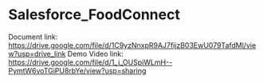 # Salesforce_FoodConnect
Document link: https://drive.google.com/file/d/1C9yzNnxpR9AJ7fijzB03EwU079TafdMl/view?usp=drive_link
  Demo Video link: https://drive.google.com/file/d/1_j_OUSpiWLmH--PymtW6voTGiPU8rbYe/view?usp=sharing
